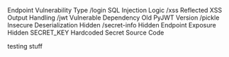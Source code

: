 Endpoint	Vulnerability	Type
/login	SQL Injection	Logic
/xss	Reflected XSS	Output Handling
/jwt	Vulnerable Dependency	Old PyJWT Version
/pickle	Insecure Deserialization	Hidden
/secret-info	Hidden Endpoint Exposure	Hidden
SECRET_KEY	Hardcoded Secret	Source Code

testing stuff
